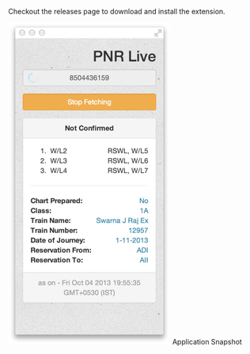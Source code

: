 Checkout the releases page to download and install the extension.

![Resize icon][2]
Application Snapshot

[2]: icons/pnr-live.png "Title"
